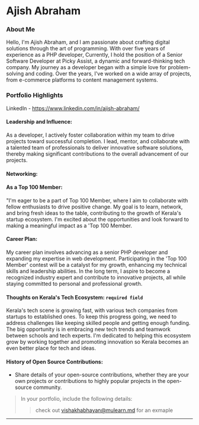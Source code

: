 # Ajish Abraham

### About Me

Hello, 
I'm Ajish Abraham, and I am passionate about crafting digital solutions through the art of programming. With over five years of experience as a PHP developer, Currently, I hold the position of a Senior Software Developer at Picky Assist, a dynamic and forward-thinking tech company.
My journey as a developer began with a simple love for problem-solving and coding. Over the years, I've worked on a wide array of projects, from e-commerce platforms to content management systems.

### Portfolio Highlights

LinkedIn - https://www.linkedin.com/in/ajish-abraham/

#### Leadership and Influence: 

As a developer, I actively foster collaboration within my team to drive projects toward successful completion. I lead, mentor, and collaborate with a talented team of professionals to deliver innovative software solutions, thereby making significant contributions to the overall advancement of our projects.

#### Networking: 

#### As a Top 100 Member: 

"I'm eager to be a part of Top 100 Member, where I aim to collaborate with fellow enthusiasts to drive positive change. My goal is to learn, network, and bring fresh ideas to the table, contributing to the growth of Kerala's startup ecosystem. I'm excited about the opportunities and look forward to making a meaningful impact as a 'Top 100 Member.

#### Career Plan: 

My career plan involves advancing as a senior PHP developer and expanding my expertise in web development. Participating in the 'Top 100 Member' contest will be a catalyst for my growth, enhancing my technical skills and leadership abilities. In the long term, I aspire to become a recognized industry expert and contribute to innovative projects, all while staying committed to personal and professional growth.

#### Thoughts on Kerala's Tech Ecosystem: `required field`

Kerala's tech scene is growing fast, with various tech companies from startups to established ones. To keep this progress going, we need to address challenges like keeping skilled people and getting enough funding. The big opportunity is in embracing new tech trends and teamwork between schools and tech experts. I'm dedicated to helping this ecosystem grow by working together and promoting innovation so Kerala becomes an even better place for tech and ideas.

#### History of Open Source Contributions:

- Share details of your open-source contributions, whether they are your own projects or contributions to highly popular projects in the open-source community.


> In your portfolio, include the following details:
>> check out [vishakhabhayan@mulearn.md](./profile/vishakhabhayan@mulearn.md) for an exmaple

---
